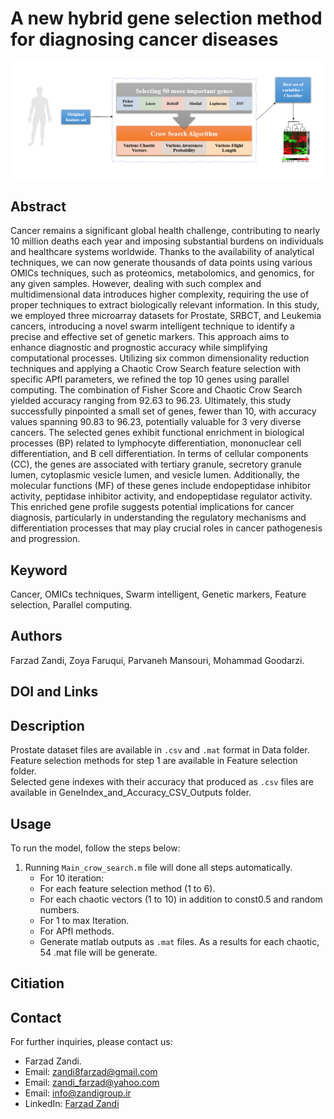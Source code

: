 # A new hybrid gene selection method for diagnosing cancer diseases
![Graphical Abstract](https://github.com/Farzad-Zandi/Cancer-Gene-Selection/blob/main/Graphical%20Abstract.png)
## Abstract
Cancer remains a significant global health challenge, contributing to nearly 10 million deaths each year and imposing substantial burdens on individuals and healthcare systems worldwide. Thanks to the availability of analytical techniques, we can now generate thousands of data points using various OMICs techniques, such as proteomics, metabolomics, and genomics, for any given samples. However, dealing with such complex and multidimensional data introduces higher complexity, requiring the use of proper techniques to extract biologically relevant information. In this study, we employed three microarray datasets for Prostate, SRBCT, and Leukemia cancers, introducing a novel swarm intelligent technique to identify a precise and effective set of genetic markers. This approach aims to enhance diagnostic and prognostic accuracy while simplifying computational processes. Utilizing six common dimensionality reduction techniques and applying a Chaotic Crow Search feature selection with specific APfl parameters, we refined the top 10 genes using parallel computing. The combination of Fisher Score and Chaotic Crow Search yielded accuracy ranging from 92.63 to 96.23. Ultimately, this study successfully pinpointed a small set of genes, fewer than 10, with accuracy values spanning 90.83 to 96.23, potentially valuable for 3 very diverse cancers. The selected genes exhibit functional enrichment in biological processes (BP) related to lymphocyte differentiation, mononuclear cell differentiation, and B cell differentiation. In terms of cellular components (CC), the genes are associated with tertiary granule, secretory granule lumen, cytoplasmic vesicle lumen, and vesicle lumen. Additionally, the molecular functions (MF) of these genes include endopeptidase inhibitor activity, peptidase inhibitor activity, and endopeptidase regulator activity. This enriched gene profile suggests potential implications for cancer diagnosis, particularly in understanding the regulatory mechanisms and differentiation processes that may play crucial roles in cancer pathogenesis and progression.
## Keyword
Cancer, OMICs techniques, Swarm intelligent, Genetic markers, Feature selection, Parallel computing.
## Authors
Farzad Zandi, Zoya Faruqui, Parvaneh Mansouri, Mohammad Goodarzi.
## DOI and Links
## Description
Prostate dataset files are available in `.csv` and `.mat` format in Data folder.  
Feature selection methods for step 1 are available in Feature selection folder.  
Selected gene indexes with their accuracy that produced as `.csv` files are available in GeneIndex_and_Accuracy_CSV_Outputs folder.
## Usage
To run the model, follow the steps below:  
1. Running `Main_crow_search.m` file will done all steps automatically.  
   - For 10 iteration:
   - For each feature selection method (1 to 6).
   - For each chaotic vectors (1 to 10) in addition to const0.5 and random numbers.
   - For 1 to max Iteration.
   - For APfl methods.
   - Generate matlab outputs as `.mat` files. As a results for each chaotic, 54 .mat file will be generate.
## Citiation
## Contact
For further inquiries, please contact us:
- Farzad Zandi.
- Email: [zandi8farzad@gmail.com](zandi8farzad@gmail.com)
- Email: [zandi_farzad@yahoo.com](zandi_farzad@yahoo.com)
- Email: [info@zandigroup.ir](info@zandigroup.ir)
- LinkedIn: [Farzad Zandi](https://www.linkedin.com/in/farzad-zandi-86a37326a/)
